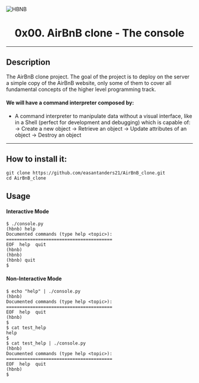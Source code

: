 ![HBNB](https://i.imgur.com/knu0CXq.png)

<h1 align="center">0x00. AirBnB clone - The console</h1>
<p align="center"></p>

---

## Description

The AirBnB clone project. The goal of the project is to deploy on the server a simple copy of the AirBnB website, only some of them to cover all fundamental concepts of the higher level programming track.

#### We will have a command interpreter composed by:

- A command interpreter to manipulate data without a visual interface, like in a Shell (perfect for development and debugging) which is capable of:
  -> Create a new object
  -> Retrieve an object
  -> Update attributes of an object
  -> Destroy an object

---

## How to install it:

```
git clone https://github.com/easantanders21/AirBnB_clone.git
cd AirBnB_clone
```

## Usage

#### Interactive Mode

```
$ ./console.py
(hbnb) help
Documented commands (type help <topic>):
========================================
EOF  help  quit
(hbnb)
(hbnb)
(hbnb) quit
$
```

#### Non-Interactive Mode

```
$ echo "help" | ./console.py
(hbnb)
Documented commands (type help <topic>):
========================================
EOF  help  quit
(hbnb)
$
$ cat test_help
help
$
$ cat test_help | ./console.py
(hbnb)
Documented commands (type help <topic>):
========================================
EOF  help  quit
(hbnb)
$
```
